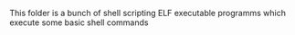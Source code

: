 This folder is a bunch of shell scripting ELF executable programms which execute some basic shell commands



